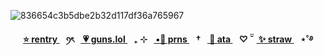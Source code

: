 ![836654c3b5dbe2b32d117df36a765967](https://github.com/user-attachments/assets/8366db3e-fe8a-47dd-9325-e071f9a9c21c)


<p align="center"><b><a href="https://rentry.co/enjin-"> ⭐ rentry </a>⠀ꪆৎ⠀<a href="https://guns.lol/akira.fudo"> 💗 guns.lol </a>⠀₊ ⊹⠀<a href="https://en.pronouns.page/@sweetshiyu"> ▪🐝 prns </a>⠀†⠀<a href="https://blccm.atabook.org/"> 🌸 ata </a>⠀♡ ̆̈⠀<a href="https://anton-ivanov.straw.page/"> ✨ straw </a>⠀⋆˚࿔


